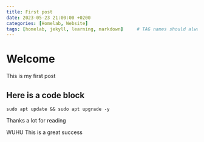 ```yaml
---
title: First post
date: 2023-05-23 21:00:00 +0200
categories: [Homelab, Website]
tags: [homelab, jekyll, learning, markdown]     # TAG names should always be lowercase
---
```


# Welcome
This is my first post

## Here is a code block
```console
sudo apt update && sudo apt upgrade -y
```

Thanks a lot for reading

WUHU This is a great success